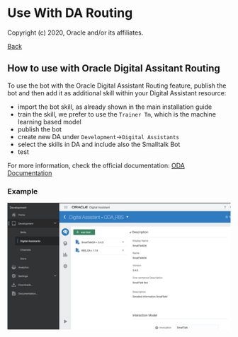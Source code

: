 # Use With DA Routing

Copyright (c) 2020, Oracle and/or its affiliates.

[Back](../README.md)

## How to use with Oracle Digital Assitant Routing

To use the bot with the Oracle Digital Assistant Routing feature, publish the bot and then add it as additional skill within your Digital Assistant resource:

- import the bot skill, as already shown in the main installation guide
- train the skill, we prefer to use the `Trainer Tm`, which is the machine learning based model
- publish the bot
- create new DA under `Development`->`Digital Assistants`
- select the skills in DA and include also the Smalltalk Bot
- test

For more information, check the official documentation: [ODA Documentation](https://docs.oracle.com/en/cloud/paas/digital-assistant/use-chatbot/digital-assistants-ada.html)

### Example

![use smalltalk with DA](imgs/usesmtlda.png)
